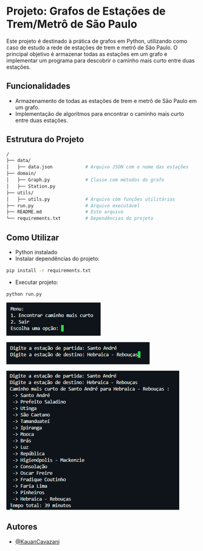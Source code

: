 
# Projeto: Grafos de Estações de Trem/Metrô de São Paulo

Este projeto é destinado à prática de grafos em Python, utilizando como caso de estudo a rede de estações de trem e metrô de São Paulo. O principal objetivo é armazenar todas as estações em um grafo e implementar um programa para descobrir o caminho mais curto entre duas estações.


## Funcionalidades

- Armazenamento de todas as estações de trem e metrô de São Paulo em um grafo.
- Implementação de algoritmos para encontrar o caminho mais curto entre duas estações.




## Estrutura do Projeto

```bash
/
├── data/
│   ├── data.json            # Arquivo JSON com o nome das estações
├── domain/
│   ├── Graph.py             # Classe com métodos do grafo
│   ├── Station.py   
├── utils/
│   ├── utils.py             # Arquivo com funções utilitárias
├── run.py                   # Arquivo executável
├── README.md                # Este arquivo
└── requirements.txt         # Dependências do projeto
```
    
## Como Utilizar

- Python instalado
- Instalar dependências do projeto:

```bash
pip install -r requirements.txt
```

- Executar projeto:
```bash
python run.py
```

![Menu](assets/img/menu.png)

![Select Station](assets/img/select-stations.png)

![Result](assets/img/result.png)

## Autores

- [@KauanCavazani](https://www.github.com/KauanCavazani)

